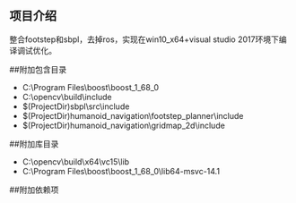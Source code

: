 ## 项目介绍
整合footstep和sbpl，去掉ros，实现在win10_x64+visual studio 2017环境下编译调试优化。


##附加包含目录
- C:\Program Files\boost\boost_1_68_0
- C:\opencv\build\include
- $(ProjectDir)sbpl\src\include
- $(ProjectDir)humanoid_navigation\footstep_planner\include
- $(ProjectDir)humanoid_navigation\gridmap_2d\include


##附加库目录
- C:\opencv\build\x64\vc15\lib
- C:\Program Files\boost\boost_1_68_0\lib64-msvc-14.1

##附加依赖项
